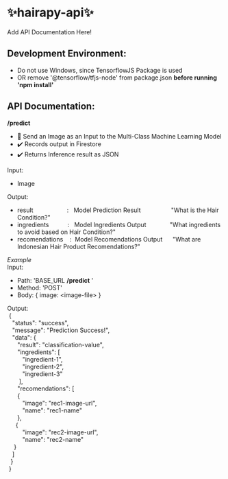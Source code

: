 ﻿# ✨hairapy-api✨
Add API Documentation Here!

## Development Environment:
- Do not use Windows, since TensorflowJS Package is used
- OR remove '@tensorflow/tfjs-node' from package.json
**before running 'npm install'**  

## API Documentation:
**/predict**  
- 🔴 Send an Image as an Input to the Multi-Class Machine Learning Model
- ✔️ Records output in Firestore
- ✔️ Returns Inference result as JSON 

Input:
- Image

Output:
- result&nbsp;&nbsp;&nbsp;&nbsp;&nbsp;&nbsp;&nbsp;&nbsp;&nbsp;&nbsp;&nbsp;&nbsp;&nbsp;&nbsp;&nbsp;&nbsp;&nbsp;&nbsp;&nbsp;&nbsp;:&nbsp;&nbsp;&nbsp;Model Prediction Result&nbsp;&nbsp;&nbsp;&nbsp;&nbsp;&nbsp;&nbsp;&nbsp;&nbsp;&nbsp;&nbsp;&nbsp;&nbsp;&nbsp;&nbsp;&nbsp;&nbsp;&nbsp;"What is the Hair Condition?"
- ingredients&nbsp;&nbsp;&nbsp;&nbsp;&nbsp;&nbsp;&nbsp;&nbsp;&nbsp;&nbsp;&nbsp;:&nbsp;&nbsp;&nbsp;Model Ingredients Output&nbsp;&nbsp;&nbsp;&nbsp;&nbsp;&nbsp;&nbsp;&nbsp;&nbsp;&nbsp;&nbsp;&nbsp;&nbsp;&nbsp;"What ingredients to avoid based on Hair Condition?"
- recomendations&nbsp;&nbsp;&nbsp;&nbsp;:&nbsp;&nbsp;Model Recomendations Output&nbsp;&nbsp;&nbsp;&nbsp;&nbsp;&nbsp;"What are Indonesian Hair Product Recomendations?"

*Example*  
Input:
- Path:  'BASE_URL
**/predict**
'
- Method: 'POST'
- Body: { image: \<image-file\> }  

Output:  
&nbsp;{  
&nbsp;&nbsp;&nbsp;"status": "success",  
&nbsp;&nbsp;&nbsp;"message": "Prediction Success!",  
&nbsp;&nbsp;&nbsp;"data": {  
&nbsp;&nbsp;&nbsp;&nbsp;&nbsp;&nbsp;"result": "classification-value",  
&nbsp;&nbsp;&nbsp;&nbsp;&nbsp;&nbsp;"ingredients": [  
&nbsp;&nbsp;&nbsp;&nbsp;&nbsp;&nbsp;&nbsp;&nbsp;&nbsp;"ingredient-1",  
&nbsp;&nbsp;&nbsp;&nbsp;&nbsp;&nbsp;&nbsp;&nbsp;&nbsp;"ingredient-2",  
&nbsp;&nbsp;&nbsp;&nbsp;&nbsp;&nbsp;&nbsp;&nbsp;&nbsp;"ingredient-3"  
&nbsp;&nbsp;&nbsp;&nbsp;&nbsp;&nbsp;&nbsp;],  
&nbsp;&nbsp;&nbsp;&nbsp;&nbsp;&nbsp;"recomendations": [  
&nbsp;&nbsp;&nbsp;&nbsp;&nbsp;&nbsp;{  
&nbsp;&nbsp;&nbsp;&nbsp;&nbsp;&nbsp;&nbsp;&nbsp;&nbsp;"image": "rec1-image-url",  
&nbsp;&nbsp;&nbsp;&nbsp;&nbsp;&nbsp;&nbsp;&nbsp;&nbsp;"name": "rec1-name"  
&nbsp;&nbsp;&nbsp;&nbsp;&nbsp;&nbsp;},  
&nbsp;&nbsp;&nbsp;&nbsp;&nbsp;{  
&nbsp;&nbsp;&nbsp;&nbsp;&nbsp;&nbsp;&nbsp;&nbsp;&nbsp;"image": "rec2-image-url",  
&nbsp;&nbsp;&nbsp;&nbsp;&nbsp;&nbsp;&nbsp;&nbsp;&nbsp;"name": "rec2-name"  
&nbsp;&nbsp;&nbsp;&nbsp;}  
&nbsp;&nbsp;&nbsp;]  
&nbsp;&nbsp;}  
&nbsp;}  
